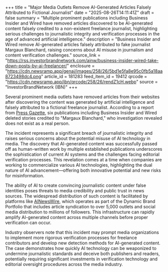 +++
title = "Major Media Outlets Remove AI-Generated Articles Falsely Attributed to Fictional Journalist"
date = "2025-08-26T14:11:41Z"
draft = false
summary = "Multiple prominent publications including Business Insider and Wired have removed articles discovered to be AI-generated content falsely credited to a non-existent freelance journalist, highlighting serious challenges to journalistic integrity and verification processes in the age of advanced artificial intelligence."
description = "Business Insider and Wired remove AI-generated articles falsely attributed to fake journalist Margaux Blanchard, raising concerns about AI misuse in journalism and content verification challenges."
source_link = "https://rss.investorbrandnetwork.com/ainw/business-insider-wired-take-down-posts-by-ai-freelancer/"
enclosure = "https://cdn.newsramp.app/genai/images/258/26/5bd1e5fa8e95c0fb5a18aa8723498dc4.png"
article_id = 181283
feed_item_id = 19412
qrcode = "https://cdn.newsramp.app/ibn/qrcode/258/26/rendZ1cH.webp"
source = "InvestorBrandNetwork (IBN)"
+++

<p>Several prominent media outlets have removed articles from their websites after discovering the content was generated by artificial intelligence and falsely attributed to a fictional freelance journalist. According to a report from <a href="https://pressgazette.co.uk" rel="nofollow" target="_blank">Press Gazette</a>, six publications including Business Insider and Wired deleted stories credited to "Margaux Blanchard," who investigation revealed does not exist as a real person.</p><p>The incident represents a significant breach of journalistic integrity and raises serious concerns about the potential misuse of AI technology in media. The discovery that AI-generated content was successfully passed off as human-written work by multiple established publications underscores the sophistication of current AI systems and the challenges facing editorial verification processes. This revelation comes at a time when companies are working to commercialize various AI technologies, highlighting the dual nature of AI advancement—offering both innovative potential and new risks for misinformation.</p><p>The ability of AI to create convincing journalistic content under false identities poses threats to media credibility and public trust in news sources. The widespread distribution of such content is facilitated by platforms like <a href="https://ainewswire.com" rel="nofollow" target="_blank">AINewsWire</a>, which operates as part of the Dynamic Brand Portfolio that includes article syndication to over 5,000 outlets and social media distribution to millions of followers. This infrastructure can rapidly amplify AI-generated content across multiple channels before proper verification can occur.</p><p>Industry observers note that this incident may prompt media organizations to implement more rigorous verification processes for freelance contributors and develop new detection methods for AI-generated content. The case demonstrates how quickly AI technology can be weaponized to undermine journalistic standards and deceive both publishers and readers, potentially requiring significant investments in verification technology and editorial oversight procedures across the media industry.</p>